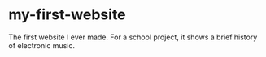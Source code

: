 # my-first-website
The first website I ever made. For a school project, it shows a brief history of electronic music.
